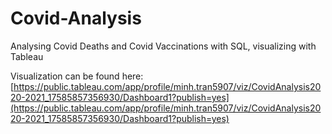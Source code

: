 # Covid-Analysis
Analysing Covid Deaths and Covid Vaccinations with SQL, visualizing with Tableau

Visualization can be found here: [https://public.tableau.com/app/profile/minh.tran5907/viz/CovidAnalysis2020-2021_17585857356930/Dashboard1?publish=yes](https://public.tableau.com/app/profile/minh.tran5907/viz/CovidAnalysis2020-2021_17585857356930/Dashboard1?publish=yes)

